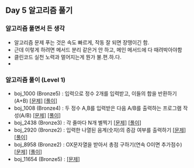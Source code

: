 
## Day 5 알고리즘 풀기

### 알고리즘 풀면서 든 생각
- 알고리즘 문제 푸는 것은 속도 빠르게, 작동 잘 되면 장땡이긴 함.
- 근데 이렇게 하려면 메서드 분리 같은거 안 하고, 메인 메서드에 다 때려박아야함
- 클린코드 실천 노력과 멀어지는게 뭔가 불.편.하.다.
-
### 알고리즘 풀이 (Level 1)
- boj_1000 (Bronze5) : 입력으로 정수 2개를 입력받고, 이들의 합을 반환하기(A+B) <a href="https://www.acmicpc.net/problem/1000" target="_blank">[문제]</a> <a href="https://github.com/ttasjwi/BOJ/tree/master/src/boj_1000" target="_blank">[풀이]</a>
- boj_1008 (Bronze4) : 두 정수 A,B를 입력받은 다음 A/B를 출력하는 프로그램 작성(A/B) <a href="https://www.acmicpc.net/problem/1008" target="_blank">[문제]</a> <a href="https://github.com/ttasjwi/BOJ/tree/master/src/boj_1008" target="_blank">[풀이]</a>
- boj_2438 (Bronze3) : 각 줄마다 N개 별찍기 <a href="https://www.acmicpc.net/problem/2438" target="_blank">[문제]</a> <a href="https://github.com/ttasjwi/BOJ/tree/master/src/boj_2438" target="_blank">[풀이]</a>
- boj_2920 (Bronze2) : 입력한 나열된 음계(숫자)의 증감 여부를 출력하기 <a href="https://www.acmicpc.net/problem/2920" target="_blank">[문제]</a> <a href="https://github.com/ttasjwi/BOJ/tree/master/src/boj_2920" target="_blank">[풀이]</a>
- boj_8958 (Bronze2) : OX문자열을 받아서 총점 구하기(연속 O이면 추가점수) <a href="https://www.acmicpc.net/problem/8958" target="_blank">[문제]</a> <a href="https://github.com/ttasjwi/BOJ/tree/master/src/boj_8958" target="_blank">[풀이]</a>
- boj_11654 (Bronze5) : <a href="https://www.acmicpc.net/problem/11654" target="_blank">[문제]</a>
